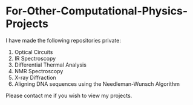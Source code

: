# For-Other-Computational-Physics-Projects

I have made the following repositories private:
1. Optical Circuits
2. IR Spectroscopy
3. Differential Thermal Analysis
4. NMR Spectroscopy
5. X-ray Diffraction
6. Aligning DNA sequences using the Needleman-Wunsch Algorithm

Please contact me if you wish to view my projects.
